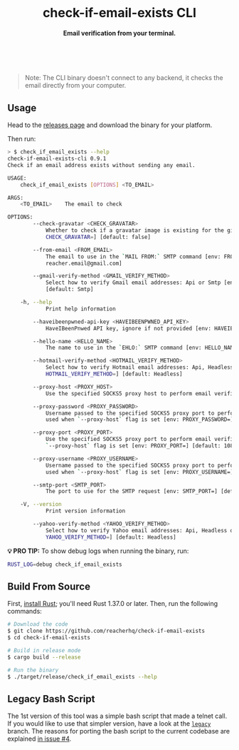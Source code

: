 <br /><br /><br />

<h1 align="center">check-if-email-exists CLI</h1>
<h4 align="center">Email verification from your terminal.</h4>

<br /><br /><br />

> Note: The CLI binary doesn't connect to any backend, it checks the email directly from your computer.

## Usage

Head to the [releases page](https://github.com/reacherhq/check-if-email-exists/releases) and download the binary for your platform.

Then run:

```bash
> $ check_if_email_exists --help
check-if-email-exists-cli 0.9.1
Check if an email address exists without sending any email.

USAGE:
    check_if_email_exists [OPTIONS] <TO_EMAIL>

ARGS:
    <TO_EMAIL>    The email to check

OPTIONS:
        --check-gravatar <CHECK_GRAVATAR>
            Whether to check if a gravatar image is existing for the given email [env:
            CHECK_GRAVATAR=] [default: false]

        --from-email <FROM_EMAIL>
            The email to use in the `MAIL FROM:` SMTP command [env: FROM_EMAIL=] [default:
            reacher.email@gmail.com]

        --gmail-verify-method <GMAIL_VERIFY_METHOD>
            Select how to verify Gmail email addresses: Api or Smtp [env: GMAIL_VERIFY_METHOD=]
            [default: Smtp]

    -h, --help
            Print help information

        --haveibeenpwned-api-key <HAVEIBEENPWNED_API_KEY>
            HaveIBeenPnwed API key, ignore if not provided [env: HAVEIBEENPWNED_API_KEY=]

        --hello-name <HELLO_NAME>
            The name to use in the `EHLO:` SMTP command [env: HELLO_NAME=] [default: gmail.com]

        --hotmail-verify-method <HOTMAIL_VERIFY_METHOD>
            Select how to verify Hotmail email addresses: Api, Headless or Smtp [env:
            HOTMAIL_VERIFY_METHOD=] [default: Headless]

        --proxy-host <PROXY_HOST>
            Use the specified SOCKS5 proxy host to perform email verification [env: PROXY_HOST=]

        --proxy-password <PROXY_PASSWORD>
            Username passed to the specified SOCKS5 proxy port to perform email verification. Only
            used when `--proxy-host` flag is set [env: PROXY_PASSWORD=]

        --proxy-port <PROXY_PORT>
            Use the specified SOCKS5 proxy port to perform email verification. Only used when
            `--proxy-host` flag is set [env: PROXY_PORT=] [default: 1080]

        --proxy-username <PROXY_USERNAME>
            Username passed to the specified SOCKS5 proxy port to perform email verification. Only
            used when `--proxy-host` flag is set [env: PROXY_USERNAME=]

        --smtp-port <SMTP_PORT>
            The port to use for the SMTP request [env: SMTP_PORT=] [default: 25]

    -V, --version
            Print version information

        --yahoo-verify-method <YAHOO_VERIFY_METHOD>
            Select how to verify Yahoo email addresses: Api, Headless or Smtp [env:
            YAHOO_VERIFY_METHOD=] [default: Headless]
```

**💡 PRO TIP:** To show debug logs when running the binary, run:

```bash
RUST_LOG=debug check_if_email_exists
```

## Build From Source

First, [install Rust](https://www.rust-lang.org/tools/install); you'll need Rust 1.37.0 or later. Then, run the following commands:

```bash
# Download the code
$ git clone https://github.com/reacherhq/check-if-email-exists
$ cd check-if-email-exists

# Build in release mode
$ cargo build --release

# Run the binary
$ ./target/release/check_if_email_exists --help
```

## Legacy Bash Script

The 1st version of this tool was a simple bash script that made a telnet call. If you would like to use that simpler version, have a look at the [`legacy`](https://github.com/reacherhq/check-if-email-exists/tree/legacy) branch. The reasons for porting the bash script to the current codebase are explained [in issue #4](https://github.com/reacherhq/check-if-email-exists/issues/4).
